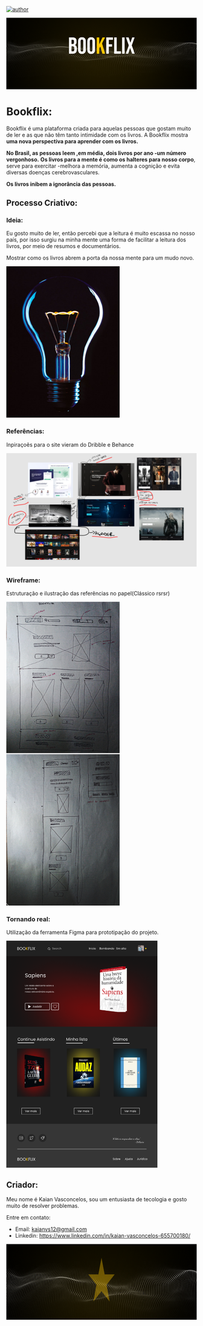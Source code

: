 [![author](https://img.shields.io/badge/author-kaianvasc-yellow.svg)](https://www.linkedin.com/in/kaian-vasconcelos-655700180/)

<p align="center">
 <img src="/Imagens/BANNER-BOOKFLIX.png" >
</p>

# Bookflix:

Bookflix é uma plataforma criada para aquelas pessoas que gostam muito de ler e as que não têm tanto intimidade com os livros. A Bookflix mostra **uma nova perspectiva para aprender com os livros.**
 
**No Brasil, as pessoas leem ,em média, dois livros por ano -um número vergonhoso.** **Os livros para a mente é como os halteres para nosso corpo**, serve para exercitar -melhora a memória, aumenta a cognição e evita diversas doenças cerebrovasculares.
      
**Os livros inibem a ignorância das pessoas.**

## Processo Criativo:

### Ideia:  
Eu gosto muito de ler, então percebi que a  leitura é muito escassa no nosso país, por isso surgiu na minha mente uma forma de facilitar a leitura dos livros, por meio de resumos e documentários. 

Mostrar como os livros abrem a porta da nossa mente para um mudo novo.

<img src="/Imagens/alessandro-bianchi-_kdTyfnUFAc-unsplash.jpg" width="300" height="400" >

### Referências:
Inpiraçoẽs para o site vieram do Dribble e Behance

<img src="/Imagens/References.png" width="600" height="300" >

### Wireframe:
Estruturação e ilustração das referências no papel(Clássico rsrsr)

<img src="/Imagens/P_20210729_180033.jpg" width="300" height="400" > <img src="/Imagens/P_20210729_180117.jpg" width="300" height="400" >

### Tornando real:

Utilização da ferramenta Figma para prototipação do projeto.

<img src="/Imagens/Template.png" width="400" height="600" >

## Criador:

Meu nome é Kaian Vasconcelos, sou um entusiasta de tecologia e gosto muito de resolver problemas.

Entre em contato:

* Email: kaianvs12@gmail.com
* Linkedin: https://www.linkedin.com/in/kaian-vasconcelos-655700180/

<img src="/Imagens/Footer.png" width="1600px" height="200px">


